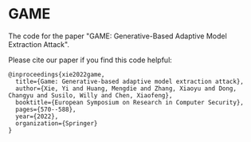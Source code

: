 # GAME

The code for the paper "GAME: Generative-Based Adaptive Model Extraction Attack".


Please cite our paper if you find this code helpful:
```
@inproceedings{xie2022game,
  title={Game: Generative-based adaptive model extraction attack},
  author={Xie, Yi and Huang, Mengdie and Zhang, Xiaoyu and Dong, Changyu and Susilo, Willy and Chen, Xiaofeng},
  booktitle={European Symposium on Research in Computer Security},
  pages={570--588},
  year={2022},
  organization={Springer}
}
```
